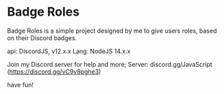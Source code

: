 # Badge Roles

Badge Roles is a simple project designed by me to give users roles, based on their Discord badges.

api: DiscordJS, v12.x.x
Lang: NodeJS 14.x.x



Join my Discord server for help and more;
Server: discord.gg/JavaScript (https://discord.gg/vC9y8pghe3)


have fun!
